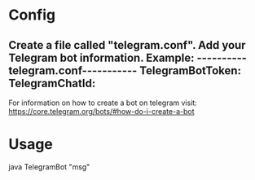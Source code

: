 # Config
Create a file called "telegram.conf".
Add your Telegram bot information.
Example:
----------telegram.conf-----------
TelegramBotToken:
TelegramChatId:
----------------------------------

For information on how to create a bot on telegram visit: https://core.telegram.org/bots/#how-do-i-create-a-bot

# Usage 
java TelegramBot "msg"
